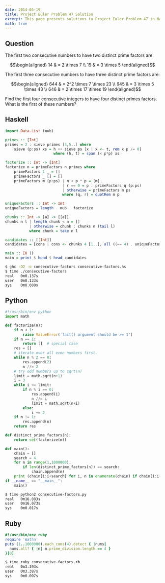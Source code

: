 ```yaml
---
date: 2014-05-19
title: Project Euler Problem 47 Solution
excerpt: This page presents solutions to Project Euler Problem 47 in Haskell, Python and Ruby.
math: true
---
```



## Question

The first two consecutive numbers to have two distinct prime factors
are:

$$\begin{aligned}
14 & = 2 \times 7 \\
15 & = 3 \times 5
\end{aligned}$$

The first three consecutive numbers to have three distinct prime factors
are:

$$\begin{aligned}
644 & = 2^2 \times 7 \times 23 \\
645 & = 3 \times 5 \times 43 \\
646 & = 2 \times 17 \times 19
\end{aligned}$$

Find the first four consecutive integers to have four distinct primes
factors. What is the first of these numbers?






## Haskell

```haskell
import Data.List (nub)

primes :: [Int]
primes = 2 : sieve primes [3,5..] where
    sieve (p:ps) xs = h ++ sieve ps [x | x <- t, rem x p /= 0]
                      where (h, t) = span (< p*p) xs

factorize :: Int -> [Int]
factorize n = primeFactors n primes where
    primeFactors 1 _ = []
    primeFactors _ [] = []
    primeFactors m (p:ps) | m < p * p = [m]
                          | r == 0 = p : primeFactors q (p:ps)
                          | otherwise = primeFactors m ps
                          where (q, r) = quotRem m p

uniqueFactors :: Int -> Int
uniqueFactors = length . nub . factorize

chunks :: Int -> [a] -> [[a]]
chunks n l | length chunk < n = []
           | otherwise = chunk : chunks n (tail l)
           where chunk = take n l

candidates :: [[Int]]
candidates = [cons | cons <- chunks 4 [1..], all ((== 4) . uniqueFactors) cons]

main :: IO ()
main = print $ head $ head candidates
```


```bash
$ ghc -O2 -o consecutive-factors consecutive-factors.hs
$ time ./consecutive-factors
real   0m0.137s
user   0m0.133s
sys    0m0.000s
```



## Python

```python
#!/usr/bin/env python
import math

def factorize(n):
    if n < 1:
        raise ValueError('fact() argument should be >= 1')
    if n == 1:
        return []  # special case
    res = []
    # iterate over all even numbers first.
    while n % 2 == 0:
        res.append(2)
        n //= 2
    # try odd numbers up to sqrt(n)
    limit = math.sqrt(n+1)
    i = 3
    while i <= limit:
        if n % i == 0:
            res.append(i)
            n //= i
            limit = math.sqrt(n+i)
        else:
            i += 2
    if n != 1:
        res.append(n)
    return res

def distinct_prime_factors(n):
    return set(factorize(n))

def main():
    chain = []
    search = 4
    for n in range(1,1000000):
        if len(distinct_prime_factors(n)) == search:
            chain.append(n)
    print (chain[i:i+search] for i, n in enumerate(chain) if chain[i:i+search] == range(n, n+search)).next()[0]
if __name__ == "__main__":
    main()
```


```bash
$ time python2 consecutive-factors.py
real   0m16.083s
user   0m16.073s
sys    0m0.017s
```



## Ruby

```ruby
#!/usr/bin/env ruby
require 'mathn'
puts (1..1000000).each_cons(4).detect { |nums| 
  nums.all? { |n| n.prime_division.length == 4 } 
}[0]
```


```bash
$ time ruby consecutive-factors.rb
real   0m3.393s
user   0m3.387s
sys    0m0.007s
```


